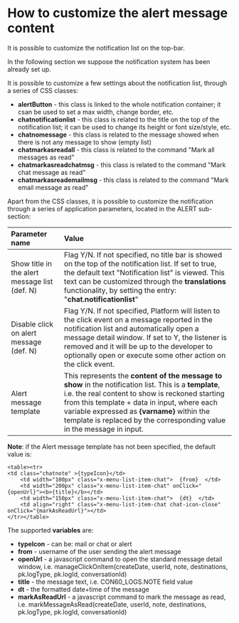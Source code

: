 # How to customize the alert message content

It is possible to customize the notification list on the top-bar.

In the following section we suppose the notification system has been already set up.

It is possible to customize a few settings about the notification list, through a series of CSS classes:

* **alertButton** - this class is linked to the whole notification container; it csan be used to set a max width, change border, etc.
* **chatnotificationlist** - this class is related to the title on the top of the notification list; it can be used to change its height or font size/style, etc.
* **chatnomessage** - this class is related to the message showed when there is not any message to show \(empty list\)
* **chatmarkasreadall** - this class is related to the command "Mark all messages as read"
* **chatmarkasreadchatmsg** - this class is related to the command "Mark chat message as read"
* **chatmarkasreademailmsg** - this class is related to the command "Mark email message as read"

Apart from the CSS classes, it is possible to customize the notification through a series of application parameters, located in the ALERT sub-section:

| Parameter name | Value |
| :--- | :--- |
| Show title in the alert message list \(def. N\) | Flag Y/N. If not specified, no title bar is showed on the top of the notification list. If set to true, the default text "Notification list" is viewed. This text can be customized through the **translations** functionality, by setting the entry: "**chat.notificationlist**" |
| Disable click on alert message \(def. N\) | Flag Y/N. If not specified, Platform will listen to the click event on a message reported in the notification list and automatically open a message detail window. If set to Y, the listener is removed and it will be up to the developer to optionally open or execute some other action on the click event. |
| Alert message template | This represents the **content of the message to show** in the notification list. This is a **template**, i.e. the real content to show is reckoned starting from this template + data in input, where each variable expressed as **{varname}** within the template is replaced by the corresponding value in the message in input. |

**Note**: if the Alert message template has not been specified, the default value is:

```text
<table><tr>
<td class="chatnote" >{typeIcon}</td>
    <td width="100px" class="x-menu-list-item-chat">  {from}  </td>
    <td width="200px" class="x-menu-list-item-chat" onClick="{openUrl}"><b>{title}</b></td>
    <td width="150px" class="x-menu-list-item-chat">  {dt}  </td>
    <td align="right" class="x-menu-list-item-chat chat-icon-close" onClick="{markAsReadUrl}"></td>
</tr></table>
```

The supported **variables** are:

* **typeIcon** - can be: mail or chat or alert
* **from** - username of the user sending the alert message
* **openUrl** - a javascript command to open the standard message detail window, i.e.  manageClickOnItem\(createDate, userId, note, destinations, pk.logType, pk.logId, conversationId\)
* **title** - the message text, i.e. CON60\_LOGS.NOTE field value
* **dt** - the formatted date+time of the message 
* **markAsReadUrl** - a javascript command to mark the message as read, i.e.  markMessageAsRead\(createDate, userId, note, destinations, pk.logType, pk.logId, conversationId\)



